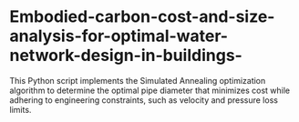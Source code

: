 # Embodied-carbon-cost-and-size-analysis-for-optimal-water-network-design-in-buildings-
This Python script implements the Simulated Annealing optimization algorithm to determine the optimal pipe diameter that minimizes cost while adhering to engineering constraints, such as velocity and pressure loss limits.
